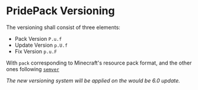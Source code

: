 # PridePack Versioning
The versioning shall consist of three elements:
- Pack Version `P.u.f`
- Update Version `p.U.f`
- Fix Version `p.u.F`

With `pack` corresponding to Minecraft's resource pack format, and the other ones following [`semver`](https://semver.org)

*The new versioning system will be applied on the *would be* 6.0 update.*
